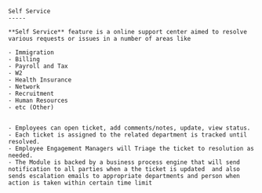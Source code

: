     Self Service
    -----

    **Self Service** feature is a online support center aimed to resolve various requests or issues in a number of areas like

    - Immigration
    - Billing
    - Payroll and Tax
    - W2
    - Health Insurance
    - Network
    - Recruitment
    - Human Resources
    - etc (Other)


    - Employees can open ticket, add comments/notes, update, view status.
    - Each ticket is assigned to the related department is tracked until resolved.
    - Employee Engagement Managers will Triage the ticket to resolution as needed.
    - The Module is backed by a business process engine that will send notification to all parties when a the ticket is updated  and also sends escalation emails to appropriate departments and person when action is taken within certain time limit


